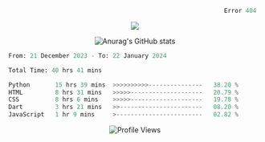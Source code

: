 ```python
                                                            Error 404   :(
```

<p align="center">
  <a href="https://skillicons.dev">
    <img src="https://skillicons.dev/icons?i=py,ts,rust,java" />
  </a>
</p>

<p align="center">
  <img alt="Anurag's GitHub stats" src="https://github-readme-stats.vercel.app/api?username=Kernel-rb&show_icons=true&theme=tokyonight">
</p>



<!--START_SECTION:waka-->

```python
From: 21 December 2023 - To: 22 January 2024

Total Time: 40 hrs 41 mins

Python       15 hrs 39 mins  >>>>>>>>>>---------------   38.20 %
HTML         8 hrs 31 mins   >>>>>--------------------   20.79 %
CSS          8 hrs 6 mins    >>>>>--------------------   19.78 %
Dart         3 hrs 21 mins   >>-----------------------   08.20 %
JavaScript   1 hr 9 mins     >------------------------   02.82 %
```

<!--END_SECTION:waka-->


<div align="center">
  <img src="https://komarev.com/ghpvc/?username=Kernel-rb&label=PROFILE+VIEWS" alt="Profile Views">
</div>

